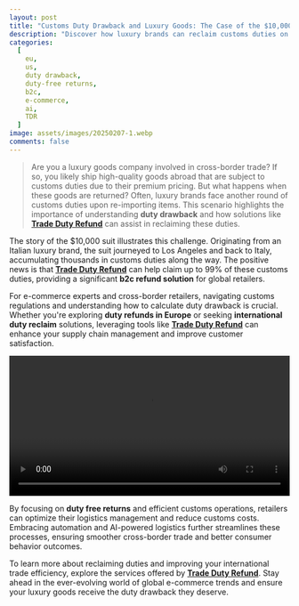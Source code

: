 ```yaml
---
layout: post
title: "Customs Duty Drawback and Luxury Goods: The Case of the $10,000 Suit"
description: "Discover how luxury brands can reclaim customs duties on returned goods with this insight into duty drawback and international trade efficiency."
categories:
  [
    eu,
    us,
    duty drawback,
    duty-free returns,
    b2c,
    e-commerce,
    ai,
    TDR
  ]
image: assets/images/20250207-1.webp
comments: false
---
```

>Are you a luxury goods company involved in cross-border trade? If so, you likely ship high-quality goods abroad that are subject to customs duties due to their premium pricing. But what happens when these goods are returned? Often, luxury brands face another round of customs duties upon re-importing items. This scenario highlights the importance of understanding **duty drawback** and how solutions like [**Trade Duty Refund**](https://tradedutyrefund.com?utm_source=Blog&utm_medium=Link&utm_campaign=20250207Article) can assist in reclaiming these duties.

The story of the $10,000 suit illustrates this challenge. Originating from an Italian luxury brand, the suit journeyed to Los Angeles and back to Italy, accumulating thousands in customs duties along the way. The positive news is that [**Trade Duty Refund**](https://tradedutyrefund.com) can help claim up to 99% of these customs duties, providing a significant **b2c refund solution** for global retailers.

For e-commerce experts and cross-border retailers, navigating customs regulations and understanding how to calculate duty drawback is crucial. Whether you're exploring **duty refunds in Europe** or seeking **international duty reclaim** solutions, leveraging tools like [**Trade Duty Refund**](https://tradedutyrefund.com?utm_source=Blog&utm_medium=Link&utm_campaign=20250207Article) can enhance your supply chain management and improve customer satisfaction.

<video src="/assets/images/20250207-video.mp4" width="100%" controls preload loop autoplay></video>

By focusing on **duty free returns** and efficient customs operations, retailers can optimize their logistics management and reduce customs costs. Embracing automation and AI-powered logistics further streamlines these processes, ensuring smoother cross-border trade and better consumer behavior outcomes.

To learn more about reclaiming duties and improving your international trade efficiency, explore the services offered by [**Trade Duty Refund**](https://tradedutyrefund.com?utm_source=Blog&utm_medium=Link&utm_campaign=20250207Article). Stay ahead in the ever-evolving world of global e-commerce trends and ensure your luxury goods receive the duty drawback they deserve.


